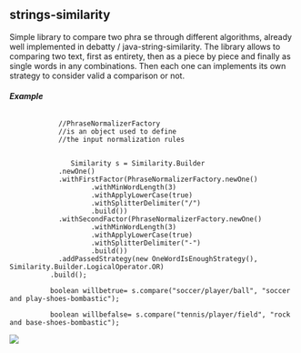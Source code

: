 
## **strings-similarity**

Simple library to compare two phra
se through different algorithms, already well implemented in debatty / java-string-similarity. The library allows to comparing two text, first as entirety, then as a piece by piece and finally as single words in any combinations. Then each one can implements its own strategy to consider valid  a comparison or not.




###### **Example** 

                //PhraseNormalizerFactory
                //is an object used to define 
                //the input normalization rules
                 
                
                   Similarity s = Similarity.Builder
                .newOne()
                .withFirstFactor(PhraseNormalizerFactory.newOne()
                        .withMinWordLength(3)
                        .withApplyLowerCase(true)
                        .withSplitterDelimiter("/")
                        .build())
                .withSecondFactor(PhraseNormalizerFactory.newOne()
                        .withMinWordLength(3)
                        .withApplyLowerCase(true)
                        .withSplitterDelimiter("-")
                        .build())
                .addPassedStrategy(new OneWordIsEnoughStrategy(), Similarity.Builder.LogicalOperator.OR)
              .build();
              
              boolean willbetrue= s.compare("soccer/player/ball", "soccer and play-shoes-bombastic");

              boolean willbefalse= s.compare("tennis/player/field", "rock and base-shoes-bombastic");



[![](https://jitpack.io/v/fulmicotone/fulmicotone-strings-similarity.svg)](https://jitpack.io/#fulmicotone/fulmicotone-strings-similarity)
